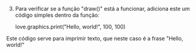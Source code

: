 
3. Para verificar se a função "draw()" está a funcionar, adiciona este um código simples dentro da função:

    love.graphics.print("Hello, world!", 100, 100)

Este código serve para imprimir texto, que neste caso é a frase "Hello, world!"

